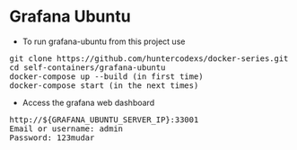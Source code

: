 # Grafana Ubuntu

- To run grafana-ubuntu from this project use

<pre>
git clone https://github.com/huntercodexs/docker-series.git .
cd self-containers/grafana-ubuntu
docker-compose up --build (in first time)
docker-compose start (in the next times)
</pre>

- Access the grafana web dashboard

<pre>
http://${GRAFANA_UBUNTU_SERVER_IP}:33001
Email or username: admin
Password: 123mudar
</pre>
